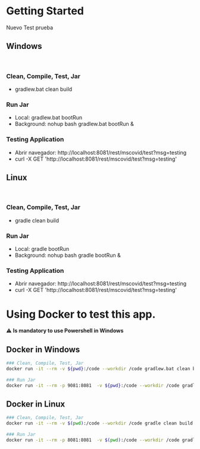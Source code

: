 # Getting Started
Nuevo Test
prueba
## Windows
​
### Clean, Compile, Test, Jar
* gradlew.bat clean build
​
### Run Jar
* Local:      gradlew.bat bootRun
* Background: nohup bash gradlew.bat bootRun &
​
### Testing Application
* Abrir navegador: http://localhost:8081/rest/mscovid/test?msg=testing
* curl -X GET 'http://localhost:8081/rest/mscovid/test?msg=testing'
## Linux
​
### Clean, Compile, Test, Jar
* gradle clean build
​
### Run Jar
* Local:      gradle bootRun
* Background: nohup bash gradle bootRun &
​
### Testing Application
* Abrir navegador: http://localhost:8081/rest/mscovid/test?msg=testing
* curl -X GET 'http://localhost:8081/rest/mscovid/test?msg=testing'
​
# Using Docker to test this app.
⚠️ **Is mandatory to use Powershell in Windows**
## Docker in Windows
```bash
### Clean, Compile, Test, Jar
docker run -it --rm -v ${pwd}:/code --workdir /code gradlew.bat clean build
​
### Run Jar
docker run -it --rm -p 9081:8081  -v ${pwd}:/code --workdir /code gradlew.bat bootRun
```
## Docker in Linux
```bash
### Clean, Compile, Test, Jar
docker run -it --rm -v $(pwd):/code --workdir /code gradle clean build
​
### Run Jar
docker run -it --rm -p 8081:8081  -v $(pwd):/code --workdir /code gradle bootRun
```
